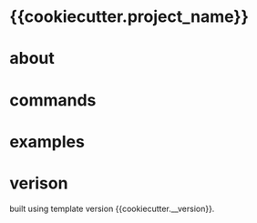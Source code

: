 # {{cookiecutter.project_name}}
# about
# commands
# examples
# verison
built using template version {{cookiecutter.__version}}.
